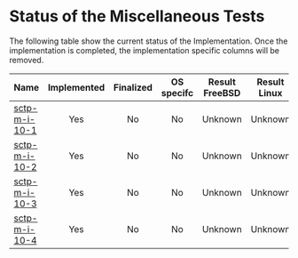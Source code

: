 # Status of the Miscellaneous Tests

The following table show the current status of the Implementation. Once the implementation is completed, the implementation specific columns will be removed.

| Name                                  | Implemented | Finalized | OS specifc | Result FreeBSD | Result Linux |
|:--------------------------------------|:-----------:|:---------:|:----------:|:--------------:|:------------:|
|[sctp-m-i-10-1](sctp-m-i-10-1.pkt)     | Yes         | No        | No         | Unknown        | Unknown      |
|[sctp-m-i-10-2](sctp-m-i-10-2.pkt)     | Yes         | No        | No         | Unknown        | Unknown      |
|[sctp-m-i-10-3](sctp-m-i-10-3.pkt)     | Yes         | No        | No         | Unknown        | Unknown      |
|[sctp-m-i-10-4](sctp-m-i-10-4.pkt)     | Yes         | No        | No         | Unknown        | Unknown      |
